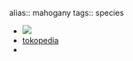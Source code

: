 alias:: mahogany
tags:: species

- ![](https://peach-geographical-bat-397.mypinata.cloud/ipfs/QmTHZyjEufNLYFy1LyYBA7dw17sfbuBSUuY9LknNfZHvaP)
- [tokopedia](https://www.tokopedia.com/pesonabibitunggul/bibit-mahoni-afrika-bibit-pohon-mahoni-unggulan?extParam=ivf%3Dfalse%26src%3Dsearch)
-